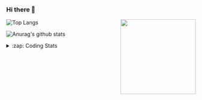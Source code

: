 ### Hi there 👋

<!--
**tao8687/tao8687** is a ✨ _special_ ✨ repository because its `README.md` (this file) appears on your GitHub profile.

Here are some ideas to get you started:

- 🔭 I’m currently working on ...
- 🌱 I’m currently learning ...
- 👯 I’m looking to collaborate on ...
- 🤔 I’m looking for help with ...
- 💬 Ask me about ...
- 📫 How to reach me: ...
- 😄 Pronouns: ...
- ⚡ Fun fact: ...
-->

<img align='right' src="https://media.giphy.com/media/M9gbBd9nbDrOTu1Mqx/giphy.gif" width="200">

  
![Top Langs](https://github-readme-stats.vercel.app/api/top-langs/?username=tao8687&layout=compact&title_color=23238E&text_color=A67D3D)

![Anurag's github stats](https://github-readme-stats.vercel.app/api?username=tao8687&show_icons=true&&text_color=A67D3D&title_color=23238E&show_icons=false&count_private=true&hide=stars)

<details>
  <summary>:zap: Coding Stats</summary>
  <b>
<!--START_SECTION:waka-->

```text
From: 16 July 2022 - To: 23 July 2022

C                22 hrs 44 mins  █████████████████████░░░░   84.65 %
Markdown         1 hr 29 mins    █▒░░░░░░░░░░░░░░░░░░░░░░░   05.53 %
C++              1 hr 21 mins    █▒░░░░░░░░░░░░░░░░░░░░░░░   05.06 %
Makefile         1 hr 5 mins     █░░░░░░░░░░░░░░░░░░░░░░░░   04.04 %
Kconfig          5 mins          ░░░░░░░░░░░░░░░░░░░░░░░░░   00.34 %
Other            3 mins          ░░░░░░░░░░░░░░░░░░░░░░░░░   00.22 %
```

<!--END_SECTION:waka-->
</details>
